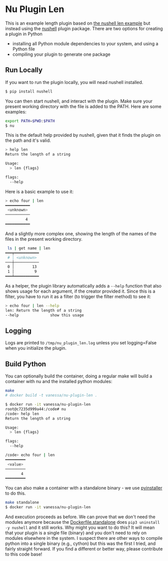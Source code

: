 # Nu Plugin Len

This is an example length plugin based on [the nushell len example](https://github.com/nushell/contributor-book/blob/master/en/plugins.md#creating-a-plugin-in-python) but instead using the [nushell](https://pypi.org/project/nushell/)
plugin package. There are two options for creating a plugin in Python

 - installing all Python module dependencies to your system, and using a Python file
 - compiling your plugin to generate one package

## Run Locally

If you want to run the plugin locally, you will nead nushell installed.

```bash
$ pip install nushell
```

You can then start nushell, and interact with the plugin. Make sure your present
working directory with the file is added to the PATH. Here are some examples:

```bash
export PATH=$PWD:$PATH
$ nu
```

This is the default help provided by nushell, given that it finds the plugin on the
path and it's valid.

```bash
> help len
Return the length of a string

Usage:
  > len {flags} 

flags:
  --help
```

Here is a basic example to use it:

```bash
> echo four | len
━━━━━━━━━━━
 <unknown> 
───────────
         4 
━━━━━━━━━━━
```

And a slightly more complex one, showing the length of the names of the files in
the present working directory.

```bash
 ls | get name | len
━━━┯━━━━━━━━━━━
 # │ <unknown> 
───┼───────────
 0 │        13 
 1 │         9 
━━━┷━━━━━━━━━━━
```

As a helper, the plugin library automatically adds a `--help` function that also shows
usage for each argument, if the creator provided it. Since this is a filter,
you have to run it as a filter (to trigger the filter method) to see it:

```bash
> echo four | len --help
len: Return the length of a string
--help              show this usage
```

## Logging

Logs are printed to `/tmp/nu_plugin_len.log` unless you set logging=False when
you initialize the plugin.

## Build Python

You can optionally build the container, doing a regular make will build a container
with nu and the installed python modules:

```bash
make
# docker build -t vanessa/nu-plugin-len .
```
```bash
$ docker run -it vanessa/nu-plugin-len
root@c7235d999a44:/code# nu
/code> help len
Return the length of a string

Usage:
  > len {flags} 

flags:
  --help

/code> echo four | len
━━━━━━━━━
 <value> 
─────────
       4 
━━━━━━━━━
```

You can also make a container with a standalone binary - we use [pyinstaller](https://pyinstaller.readthedocs.io/en/stable/operating-mode.html) to do this.

```bash
make standalone
$ docker run -it vanessa/nu-plugin-len
```

And execution proceeds as before. We can prove that we don't need the modules anymore because
the [Dockerfile.standalone](Dockerfile.standalone) does `pip3 uninstall -y nushell` and it still works.
Why might you want to do this? It will mean that your plugin is a single file (binary) and you don't
need to rely on modules elsewhere in the system. I suspect there are other ways to compile
python into a single binary (e.g., cython) but this was the first I tried, and fairly straight forward.
If you find a different or better way, please contribute to this code base!
